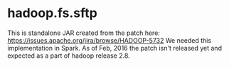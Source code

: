 hadoop.fs.sftp
==============

This is standalone JAR created from the patch here:  https://issues.apache.org/jira/browse/HADOOP-5732
We needed this implementation in Spark. As of Feb, 2016 the patch isn't released yet and expected as a part of hadoop release 2.8. 
